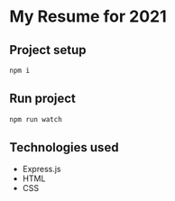 # My Resume for 2021

## Project setup

```bash
npm i
```

## Run project

```bash
npm run watch
```

## Technologies used

- Express.js
- HTML
- CSS
